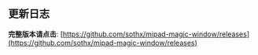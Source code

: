 ## 更新日志






**完整版本请点击**: [https://github.com/sothx/mipad-magic-window/releases](https://github.com/sothx/mipad-magic-window/releases)